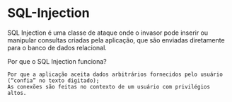 # SQL-Injection

SQL Injection é uma classe de ataque onde o invasor pode inserir ou manipular consultas criadas pela aplicação, que são enviadas diretamente para o banco de dados relacional.

Por que o SQL Injection funciona?

    Por que a aplicação aceita dados arbitrários fornecidos pelo usuário (“confia” no texto digitado);
    As conexões são feitas no contexto de um usuário com privilégios altos.
